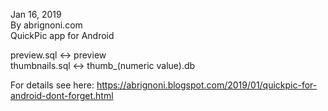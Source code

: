 Jan 16, 2019  
By abrignoni.com  
QuickPic app for Android

preview.sql <-> preview  
thumbnails.sql <-> thumb_(numeric value).db

For details see here: https://abrignoni.blogspot.com/2019/01/quickpic-for-android-dont-forget.html
